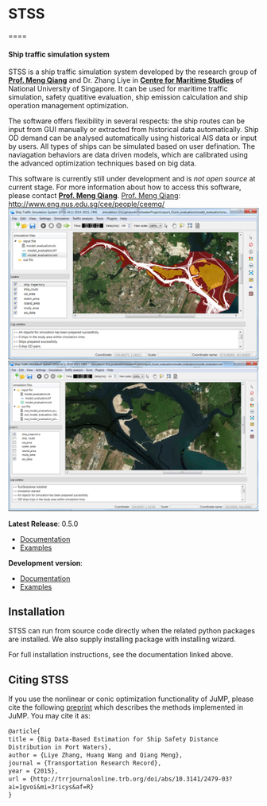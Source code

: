 # STSS
====
#### Ship traffic simulation system

STSS is a ship traffic simulation system developed by the research group of **[Prof. Meng Qiang]** and Dr. Zhang Liye in **[Centre for Maritime Studies]** of National University of Singapore. It can be used for maritime traffic simulation,
safety quatitive evaluation, ship emission calculation and ship operation management optimization.

[Prof. Meng Qiang]: http://www.eng.nus.edu.sg/cee/people/ceemq/
[Centre for Maritime Studies]: http://www.maritimestudies.nus.edu.sg/


The software offers flexibility in several respects: the ship routes can be input from GUI manually or extracted from historical data automatically. Ship OD demand can be analysed automatically using historical AIS data or input by users. All types of ships can be simulated based on user defination. The naviagation behaviors are data driven models, which are calibrated using the advanced optimization techniques based on big data.

This software is currently still under development and is *not open source* at current stage. For more information about how to access this software, please contact **[Prof. Meng Qiang]**.
[Prof. Meng Qiang]: http://www.eng.nus.edu.sg/cee/people/ceemq/
![Screenshot](main_GUI.PNG)
![Screenshot](simulation_snap.PNG)

**Latest Release**: 0.5.0 
  * [Documentation](https://github.com/zhangliye/stss/blob/master/doc)
  * [Examples](https://github.com/zhangliye/stss/blob/master/doc)
 
**Development version**:
  * [Documentation](https://github.com/zhangliye/stss/blob/master/doc)
  * [Examples](https://github.com/zhangliye/stss/blob/master/doc)

## Installation

STSS can run from source code directly when the related python packages are installed. We also supply installing package with installing wizard.

For full installation instructions, see the documentation linked above.

## Citing STSS

If you use the nonlinear or conic optimization functionality of JuMP, please cite the following [preprint](http://arxiv.org/abs/1508.01982) which describes the methods implemented in JuMP. You may cite it as:

    @article{ 
    title = {Big Data-Based Estimation for Ship Safety Distance Distribution in Port Waters},
    author = {Liye Zhang, Huang Wang and Qiang Meng},
    journal = {Transportation Research Record},
    year = {2015},
    url = {http://trrjournalonline.trb.org/doi/abs/10.3141/2479-03?ai=1gvoi&mi=3ricys&af=R}
    }
